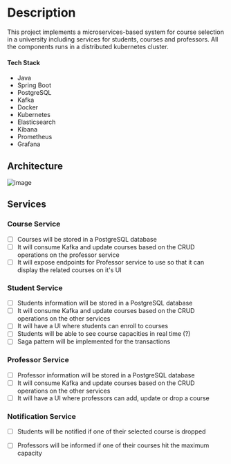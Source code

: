 # Description
This project implements a microservices-based system for course selection in a university including services for students, courses and professors. All the components runs in a distributed kubernetes cluster.
#### Tech Stack
- Java
- Spring Boot
- PostgreSQL
- Kafka
- Docker
- Kubernetes
- Elasticsearch
- Kibana
- Prometheus
- Grafana

## Architecture

![image](https://github.com/barisayyildiz/course-selection-microservices/assets/37713845/b94788b6-7e19-4d1c-b3c9-bc3fb6848f83)

## Services

### Course Service
- [ ] Courses will be stored in a PostgreSQL database
- [ ] It will consume Kafka and update courses based on the CRUD operations on the professor service
- [ ] It will expose endpoints for Professor service to use so that it can display the related courses on it's UI

### Student Service
- [ ] Students information will be stored in a PostgreSQL database
- [ ] It will consume Kafka and update courses based on the CRUD operations on the other services
- [ ] It will have a UI where students can enroll to courses
- [ ] Students will be able to see course capacities in real time (?)
- [ ] Saga pattern will be implemented for the transactions

### Professor Service
- [ ] Professor information will be stored in a PostgreSQL database
- [ ] It will consume Kafka and update courses based on the CRUD operations on the other services
- [ ] It will have a UI where professors can add, update or drop a course

### Notification Service
- [ ] Students will be notified if one of their selected course is dropped
- [ ] Professors will be informed if one of their courses hit the maximum capacity

